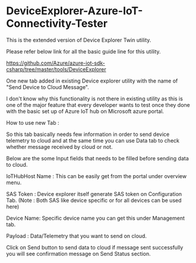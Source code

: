 # DeviceExplorer-Azure-IoT-Connectivity-Tester
This is the extended version of Device Explorer Twin utility.  

Please refer below link for all the basic guide line for this utility.

https://github.com/Azure/azure-iot-sdk-csharp/tree/master/tools/DeviceExplorer

One new tab added in existing Device explorer utility with the name of "Send Device to Cloud Message".

I don't know why this functionality is not there in existing utility as this is one of the major feature that every developer wants to test once they done with the basic set up of Azure IoT hub on Microsoft azure portal.

How to use new Tab :  

So this tab basically needs few information in order to send device telemetry to cloud and at the same time you can use Data tab to check whether message received by cloud or not.

Below are the some Input fields that needs to be filled before sending data to cloud.

IoTHubHost Name : This can be easily get from the portal under overview menu.

SAS Token : Device explorer itself generate SAS token on Configuration Tab. (Note : Both SAS like device specific or for all devices can be used here)

Device Name: Specific device name you can get this under Management tab.

Payload : Data/Telemetry that you want to send on cloud.

Click on Send button to send data to cloud if message sent successfully you will see confirmation message on Send Status section.
